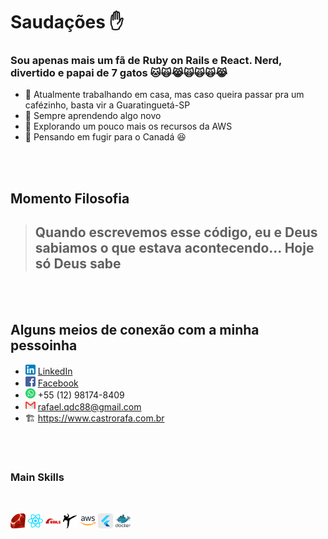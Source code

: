 # Saudações ✋

### Sou apenas mais um fã de Ruby on Rails e React. Nerd, divertido e papai de 7 gatos 🐱🙀😹🙀🙀🙀😹
- 🏡 Atualmente trabalhando em casa, mas caso queira passar pra um cafézinho, basta vir a Guaratinguetá-SP
- 🌳 Sempre aprendendo algo novo
- 🧭 Explorando um pouco mais os recursos da AWS
- 🍁 Pensando em fugir para o Canadá 😆


<br /><br />

## Momento Filosofia
>## Quando escrevemos esse código, eu e Deus sabiamos o que estava acontecendo... Hoje só Deus sabe

<br /><br />
## Alguns meios de conexão com a minha pessoinha

* ![Markdown Linkedin](linkedin.png) [LinkedIn](https://www.linkedin.com/in/rafael-queiroz-0074a4139/)
* ![Markdown Facebook](facebook.png) [Facebook](https://www.facebook.com/rafael.queiroz.castro/)
* ![Markdown Whatsapp](whatsapp.png) +55 (12) 98174-8409
* ![Markdown Gmail](gmail.png) rafael.qdc88@gmail.com
* 🏗️ https://www.castrorafa.com.br

<br /><br />

### Main Skills

<br />

![Markdown Ruby](ruby_24x24.png) 
![Markdown React](react.png) 
![Markdown Rails](rails.png) 
![Markdown Sidekiq](sidekiq.png) 
![Markdown AWS](aws.png) 
![Markdown Flutter](flutter.png) 
![Markdown Docker](docker.png) 
